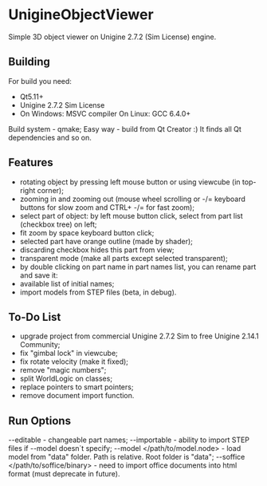 # UnigineObjectViewer
Simple 3D object viewer on Unigine 2.7.2 (Sim License) engine.

## Building
For build you need:
- Qt5.11+
- Unigine 2.7.2 Sim License
- On Windows: MSVC compiler
  On Linux: GCC 6.4.0+
  
 Build system - qmake;
 Easy way - build from Qt Creator :) It finds all Qt dependencies and so on.
 
 ## Features
 - rotating object by pressing left mouse button or using viewcube (in top-right corner);
 - zooming in and zooming out (mouse wheel scrolling or -/= keyboard buttons for slow zoom and CTRL+ -/= for fast zoom);
 - select part of object: by left mouse button click, select from part list (checkbox tree) on left;
 - fit zoom by space keyboard button click;
 - selected part have orange outline (made by shader);
 - discarding checkbox hides this part from view;
 - transparent mode (make all parts except selected transparent);
 - by double clicking on part name in part names list, you can rename part and save it:
 - available list of initial names;
 - import models from STEP files (beta, in debug).

## To-Do List
- upgrade project from commercial Unigine 2.7.2 Sim to free Unigine 2.14.1 Community;
- fix "gimbal lock" in viewcube;
- fix rotate velocity (make it fixed);
- remove "magic numbers";
- split WorldLogic on classes;
- replace pointers to smart pointers;
- remove document import function.

## Run Options
--editable - changeable part names;
--importable - ability to import STEP files if --model doesn`t specify;
--model <name> </path/to/model.node> - load model from "data" folder. Path is relative. Root folder is "data";
--soffice </path/to/soffice/binary> - need to import office documents into html format (must deprecate in future).
